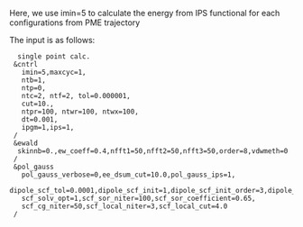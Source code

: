 Here, we use imin=5 to calculate the energy from IPS functional for each configurations from PME trajectory

The input is as follows:

```
  single point calc.
 &cntrl
   imin=5,maxcyc=1,
   ntb=1,
   ntp=0,
   ntc=2, ntf=2, tol=0.000001,
   cut=10.,
   ntpr=100, ntwr=100, ntwx=100,
   dt=0.001,
   ipgm=1,ips=1,
 /
 &ewald
  skinnb=0.,ew_coeff=0.4,nfft1=50,nfft2=50,nfft3=50,order=8,vdwmeth=0
 /
 &pol_gauss
   pol_gauss_verbose=0,ee_dsum_cut=10.0,pol_gauss_ips=1,
   dipole_scf_tol=0.0001,dipole_scf_init=1,dipole_scf_init_order=3,dipole_scf_init_step=2,
   scf_solv_opt=1,scf_sor_niter=100,scf_sor_coefficient=0.65,
   scf_cg_niter=50,scf_local_niter=3,scf_local_cut=4.0
 /
```
